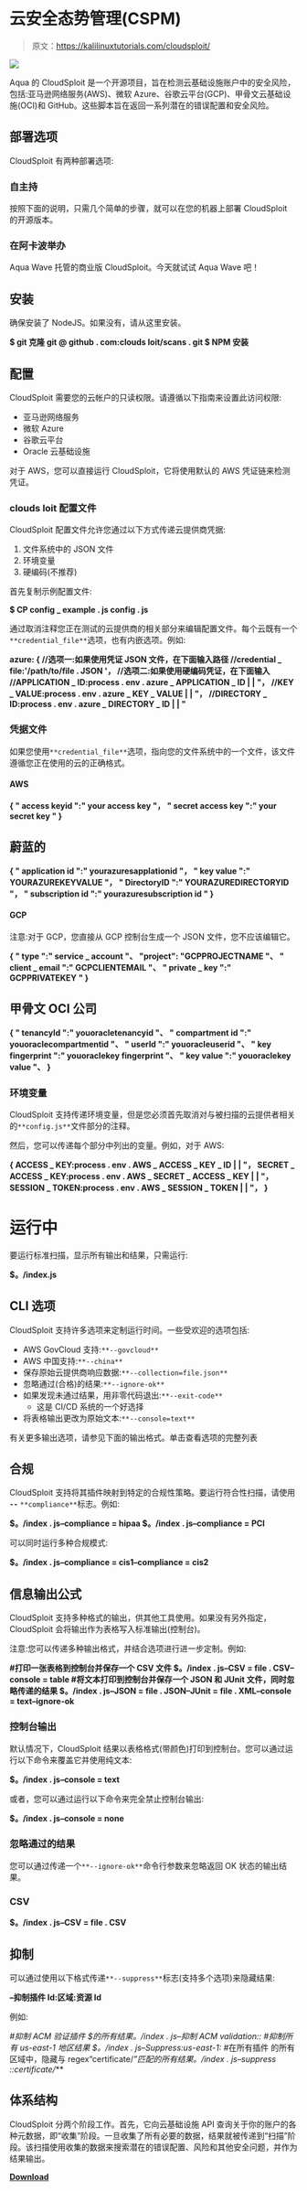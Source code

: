 # 云安全态势管理(CSPM)

> 原文：<https://kalilinuxtutorials.com/cloudsploit/>

[![](img/f70efd44012ce7fe885178a2223058b9.png)](https://blogger.googleusercontent.com/img/a/AVvXsEiVOrx7So8VhwZf68OG0XjsU5OMjAFTePLH9eewCFmrtz2Pazz73NSnUNtaqG88r54R8LpT0ZFizohnJ_OaJ7_76k3-hj1Uh-uxoOvyC1_x_g_4s3afYgChZ9yof3hNKal5yPXvSamBmRA2fqbANjdyxzhB2ZsJigAiOS-f8ULSG0koDVsk65wwOlxi=s728)

Aqua 的 CloudSploit 是一个开源项目，旨在检测云基础设施账户中的安全风险，包括:亚马逊网络服务(AWS)、微软 Azure、谷歌云平台(GCP)、甲骨文云基础设施(OCI)和 GitHub。这些脚本旨在返回一系列潜在的错误配置和安全风险。

## 部署选项

CloudSploit 有两种部署选项:

### 自主持

按照下面的说明，只需几个简单的步骤，就可以在您的机器上部署 CloudSploit 的开源版本。

### 在阿卡波举办

Aqua Wave 托管的商业版 CloudSploit。今天就试试 Aqua Wave 吧！

## 安装

确保安装了 NodeJS。如果没有，请从这里安装。

**$ git 克隆 git @ github . com:clouds loit/scans . git
$ NPM 安装**

## 配置

CloudSploit 需要您的云帐户的只读权限。请遵循以下指南来设置此访问权限:

*   亚马逊网络服务
*   微软 Azure
*   谷歌云平台
*   Oracle 云基础设施

对于 AWS，您可以直接运行 CloudSploit，它将使用默认的 AWS 凭证链来检测凭证。

### clouds loit 配置文件

CloudSploit 配置文件允许您通过以下方式传递云提供商凭据:

1.  文件系统中的 JSON 文件
2.  环境变量
3.  硬编码(不推荐)

首先复制示例配置文件:

**$ CP config _ example . js config . js**

通过取消注释您正在测试的云提供商的相关部分来编辑配置文件。每个云既有一个`**credential_file**`选项，也有内嵌选项。例如:

**azure: {
//选项一:如果使用凭证 JSON 文件，在下面输入路径
//credential _ file:'/path/to/file . JSON '，
//选项二:如果使用硬编码凭证，在下面输入
//APPLICATION _ ID:process . env . azure _ APPLICATION _ ID | | "，
//KEY _ VALUE:process . env . azure _ KEY _ VALUE | | "，
//DIRECTORY _ ID:process . env . azure _ DIRECTORY _ ID | | "**

### 凭据文件

如果您使用`**credential_file**`选项，指向您的文件系统中的一个文件，该文件遵循您正在使用的云的正确格式。

#### AWS

**{
" access keyid ":" your access key "，
" secret access key ":" your secret key "
}**

## 蔚蓝的

**{
" application id ":" yourazuresapplationid "，
" key value ":" YOURAZUREKEYVALUE "，
" DirectoryID ":" YOURAZUREDIRECTORYID "，
" subscription id ":" yourazuresubscription id "
}**

#### GCP

注意:对于 GCP，您直接从 GCP 控制台生成一个 JSON 文件，您不应该编辑它。

**{
" type ":" service _ account "、
"project": "GCPPROJECTNAME "、
" client _ email ":" GCPCLIENTEMAIL "、
" private _ key ":" GCPPRIVATEKEY "
}**

## 甲骨文 OCI 公司

**{
" tenancyId ":" youoracletenancyid "、
" compartment id ":" youoraclecompartmentid "、
" userId ":" youoracleuserid "、
" key fingerprint ":" youoraclekey fingerprint "、
" key value ":" youoraclekey value "、
}**

### 环境变量

CloudSploit 支持传递环境变量，但是您必须首先取消对与被扫描的云提供者相关的`**config.js**`文件部分的注释。

然后，您可以传递每个部分中列出的变量。例如，对于 AWS:

**{
ACCESS _ KEY:process . env . AWS _ ACCESS _ KEY _ ID | | "，
SECRET _ ACCESS _ KEY:process . env . AWS _ SECRET _ ACCESS _ KEY | | "，
SESSION _ TOKEN:process . env . AWS _ SESSION _ TOKEN | | "，
}**

# **运行中**

要运行标准扫描，显示所有输出和结果，只需运行:

**$。/index.js**

## CLI 选项

CloudSploit 支持许多选项来定制运行时间。一些受欢迎的选项包括:

*   AWS GovCloud 支持:`**--govcloud**`
*   AWS 中国支持:`**--china**`
*   保存原始云提供商响应数据:`**--collection=file.json**`
*   忽略通过(合格)的结果:`**--ignore-ok**`
*   如果发现未通过结果，用非零代码退出:`**--exit-code**`
    *   这是 CI/CD 系统的一个好选择
*   将表格输出更改为原始文本:`**--console=text**`

有关更多输出选项，请参见下面的输出格式。单击查看选项的完整列表

## 合规

CloudSploit 支持将其插件映射到特定的合规性策略。要运行符合性扫描，请使用 **`--`** `**compliance**`标志。例如:

**$。/index . js–compliance = hipaa
$。/index . js–compliance = PCI**

可以同时运行多种合规模式:

**$。/index . js–compliance = cis1–compliance = cis2**

## 信息输出公式

CloudSploit 支持多种格式的输出，供其他工具使用。如果没有另外指定，CloudSploit 会将输出作为表格写入标准输出(控制台)。

注意:您可以传递多种输出格式，并结合选项进行进一步定制。例如:

**#打印一张表格到控制台并保存一个 CSV 文件
$。/index . js–CSV = file . CSV–console = table
#将文本打印到控制台并保存一个 JSON 和 JUnit 文件，同时忽略传递的结果
$。/index . js–JSON = file . JSON–JUnit = file . XML–console = text–ignore-ok**

### 控制台输出

默认情况下，CloudSploit 结果以表格格式(带颜色)打印到控制台。您可以通过运行以下命令来覆盖它并使用纯文本:

**$。/index . js–console = text**

或者，您可以通过运行以下命令来完全禁止控制台输出:

**$。/index . js–console = none**

### 忽略通过的结果

您可以通过传递一个`**--ignore-ok**`命令行参数来忽略返回 OK 状态的输出结果。

### CSV

**$。/index . js–CSV = file . CSV**

## 抑制

可以通过使用以下格式传递`**--suppress**`标志(支持多个选项)来隐藏结果:

**–抑制插件 Id:区域:资源 Id**

例如:

**#抑制 ACM 验证插件
$的所有结果。/index . js–抑制 ACM validation:*:*
#抑制所有 us-east-1 地区结果
$。/index . js–Suppress*:us-east-1:*
#在所有插件
的所有区域中，隐藏与 regex“certificate/*”匹配的所有结果。/index . js–suppress *:*:certificate/***

## 体系结构

CloudSploit 分两个阶段工作。首先，它向云基础设施 API 查询关于你的账户的各种元数据，即“收集”阶段。一旦收集了所有必要的数据，结果就被传递到“扫描”阶段。该扫描使用收集的数据来搜索潜在的错误配置、风险和其他安全问题，并作为结果输出。

[**Download**](https://github.com/aquasecurity/cloudsploit)